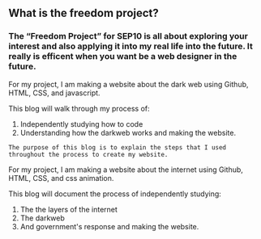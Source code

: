 ## What is the freedom project?     
### The “Freedom Project” for SEP10 is all about exploring your interest and also applying it into my real life into the future. It really is efficent when you want be a web designer in the future.    

   For my project, I am making a website about the dark web using Github, HTML, CSS, and javascript.   
   
   This blog will walk through my process of:
   1. Independently studying how to code 
   2. Understanding how the darkweb works and making the website. 

    The purpose of this blog is to explain the steps that I used throughout the process to create my website.   

For my project, I am making a website about the internet using Github, HTML, CSS, and css animation.   

This blog will document the process of independently studying:
1. The the layers of the internet 
2. The darkweb
3. And government's response and making the website.


